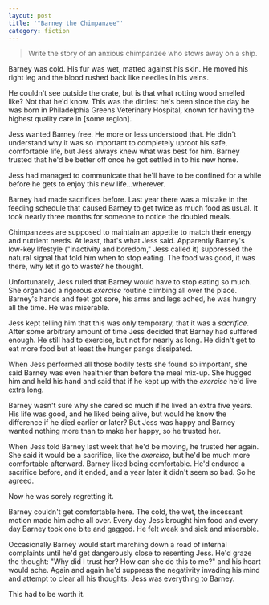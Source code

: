 ```yaml
---
layout: post
title: '"Barney the Chimpanzee"'
category: fiction
---
```


>Write the story of an anxious chimpanzee who stows away on a ship.

Barney was cold. His fur was wet, matted against his skin. He moved his right leg and the blood rushed back like needles in his veins.

He couldn't see outside the crate, but is that what rotting wood smelled like? Not that he'd know. This was the dirtiest he's been since the day he was born in Philadelphia Greens Veterinary Hospital, known for having the highest quality care in [some region].

Jess wanted Barney free. He more or less understood that. He didn't understand why it was so important to completely uproot his safe, comfortable life, but Jess always knew what was best for him. Barney trusted that he'd be better off once he got settled in to his new home.

Jess had managed to communicate that he'll have to be confined for a while before he gets to enjoy this new life...wherever.

Barney had made sacrifices before. Last year there was a mistake in the feeding schedule that caused Barney to get twice as much food as usual. It took nearly three months for someone to notice the doubled meals.

Chimpanzees are supposed to maintain an appetite to match their energy and nutrient needs. At least, that's what Jess said. Apparently Barney's low-key lifestyle ("inactivity and boredom," Jess called it) suppressed the natural signal that told him when to stop eating. The food was good, it was there, why let it go to waste? he thought.

Unfortunately, Jess ruled that Barney would have to stop eating so much. She organized a rigorous *exercise* routine climbing all over the place. Barney's hands and feet got sore, his arms and legs ached, he was hungry all the time. He was miserable.

Jess kept telling him that this was only temporary, that it was a *sacrifice*. After some arbitrary amount of time Jess decided that Barney had suffered enough. He still had to exercise, but not for nearly as long. He didn't get to eat more food but at least the hunger pangs dissipated.

When Jess performed all those bodily tests she found so important, she said Barney was even healthier than before the meal mix-up. She hugged him and held his hand and said that if he kept up with the *exercise* he'd live extra long.

Barney wasn't sure why she cared so much if he lived an extra five years. His life was good, and he liked being alive, but would he know the difference if he died earlier or later? But Jess was happy and Barney wanted nothing more than to make her happy, so he trusted her.

When Jess told Barney last week that he'd be moving, he trusted her again. She said it would be a sacrifice, like the *exercise*, but he'd be much more comfortable afterward. Barney liked being comfortable. He'd endured a sacrifice before, and it ended, and a year later it didn't seem so bad. So he agreed.

Now he was sorely regretting it.

Barney couldn't get comfortable here. The cold, the wet, the incessant motion made him ache all over. Every day Jess brought him food and every day Barney took one bite and gagged. He felt weak and sick and miserable.

Occasionally Barney would start marching down a road of internal complaints until he'd get dangerously close to resenting Jess. He'd graze the thought: "Why did I trust her? How can she do this to me?" and his heart would ache. Again and again he'd suppress the negativity invading his mind and attempt to clear all his thoughts. Jess was everything to Barney.

This had to be worth it.
